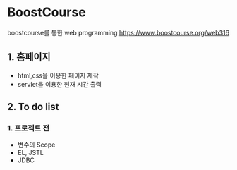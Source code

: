 # BoostCourse
boostcourse를 통한 web programming 
https://www.boostcourse.org/web316

## 1. 홈페이지
   * html,css을 이용한 페이지 제작
   * servlet을 이용한 현재 시간 출력
  
## 2. To do list
  ### 1. 프로젝트 전
  * 변수의 Scope
  * EL, JSTL
  * JDBC
  
